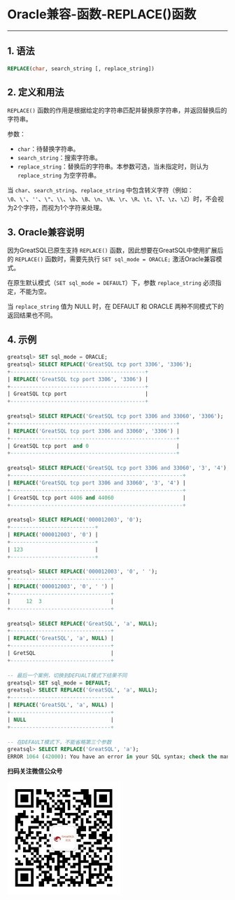 # Oracle兼容-函数-REPLACE()函数
---


## 1. 语法

```sql
REPLACE(char, search_string [, replace_string])
```

## 2. 定义和用法
`REPLACE()` 函数的作用是根据给定的字符串匹配并替换原字符串，并返回替换后的字符串。

参数：
- `char`：待替换字符串。
- `search_string`：搜索字符串。
- `replace_string`：替换后的字符串。本参数可选，当未指定时，则认为 `replace_string` 为空字符串。

当 `char`、`search_string`、`replace_string` 中包含转义字符（例如：`\0`、`\'`、`''`、`\"`、`\\`、`\b`、`\B`、`\n`、`\N`、`\r`、`\R`、`\t`、`\T`、`\z`、`\Z`）时，不会视为2个字符，而视为1个字符来处理。


## 3. Oracle兼容说明

因为GreatSQL已原生支持 `REPLACE()` 函数，因此想要在GreatSQL中使用扩展后的 `REPLACE()` 函数时，需要先执行 `SET sql_mode = ORACLE;` 激活Oracle兼容模式。

在原生默认模式（`SET sql_mode = DEFAULT`）下，参数 `replace_string` 必须指定，不能为空。

当 `replace_string` 值为 NULL 时，在 DEFAULT 和 ORACLE 两种不同模式下的返回结果也不同。

## 4. 示例

```sql
greatsql> SET sql_mode = ORACLE;
greatsql> SELECT REPLACE('GreatSQL tcp port 3306', '3306');
+-------------------------------------------+
| REPLACE('GreatSQL tcp port 3306', '3306') |
+-------------------------------------------+
| GreatSQL tcp port                         |
+-------------------------------------------+

greatsql> SELECT REPLACE('GreatSQL tcp port 3306 and 33060', '3306');
+-----------------------------------------------------+
| REPLACE('GreatSQL tcp port 3306 and 33060', '3306') |
+-----------------------------------------------------+
| GreatSQL tcp port  and 0                            |
+-----------------------------------------------------+

greatsql> SELECT REPLACE('GreatSQL tcp port 3306 and 33060', '3', '4');
+-------------------------------------------------------+
| REPLACE('GreatSQL tcp port 3306 and 33060', '3', '4') |
+-------------------------------------------------------+
| GreatSQL tcp port 4406 and 44060                      |
+-------------------------------------------------------+

greatsql> SELECT REPLACE('000012003', '0');
+---------------------------+
| REPLACE('000012003', '0') |
+---------------------------+
| 123                       |
+---------------------------+

greatsql> SELECT REPLACE('000012003', '0', ' ');
+--------------------------------+
| REPLACE('000012003', '0', ' ') |
+--------------------------------+
|     12  3                      |
+--------------------------------+

greatsql> SELECT REPLACE('GreatSQL', 'a', NULL);
+--------------------------------+
| REPLACE('GreatSQL', 'a', NULL) |
+--------------------------------+
| GretSQL                        |
+--------------------------------+

-- 最后一个案例，切换到DEFUALT模式下结果不同
greatsql> SET sql_mode = DEFAULT;
greatsql> SELECT REPLACE('GreatSQL', 'a', NULL);
+--------------------------------+
| REPLACE('GreatSQL', 'a', NULL) |
+--------------------------------+
| NULL                           |
+--------------------------------+

-- 在DEFAULT模式下，不能省略第三个参数
greatsql> SELECT REPLACE('GreatSQL', 'a');
ERROR 1064 (42000): You have an error in your SQL syntax; check the manual that corresponds to your MySQL server version for the right syntax to use near ')' at line 1
```




**扫码关注微信公众号**

![greatsql-wx](../../greatsql-wx.jpg)
